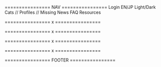 ================ NAV ================
Login
EN/JP
Light/Dark
Cats
// Profiles
// Missing
News
FAQ
Resources


================ x ================


================ x ================


================ x ================


================ x ================


================ FOOTER ================

